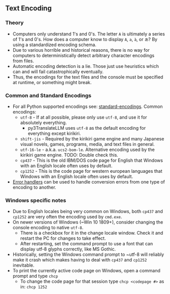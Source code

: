 ## Text Encoding

### Theory

- Computers only understand 1's and 0's. The letter `A` is ultimately a series of 1's and 0's. How does a computer know to display `A`, `a`, `à`, or `あ`? By using a standardized encoding schema.
- Due to various horrible and historical reasons, there is no way for computers to deterministically detect arbitrary character encodings from files.
- Automatic encoding detection is a lie. Those just use heuristics which can and will fail catastrophically eventually.
- Thus, the encodings for the text files and the console must be specified at runtime, or something might break.

### Common and Standard Encodings

- For all Python supported encodings see: [standard-encodings](//docs.python.org/3.7/library/codecs.html#standard-encodings).  Common encodings:
    - `utf-8` - If at all possible, please only use `utf-8`, and use it for absolutely everything.
        - py3TranslateLLM uses `utf-8` as the default encoding for everything except kirikiri.
    - `shift-jis` - Required by the kirikiri game engine and many Japanese visual novels, games, programs, media, and text files in general.
    - `utf-16-le` - a.k.a. `ucs2-bom-le`. Alternative encoding used by the kirikiri game engine. TODO: Double check this.
    - `cp437` - This is the old IBM/DOS code page for English that Windows with an English locale often uses by default. 
    - `cp1252` - This is the code page for western european languages that Windows with an English locale often uses by default.
- [Error handlers](//docs.python.org/3.7/library/codecs.html#error-handlers) can be used to handle conversion errors from one type of encoding to another.

### Windows specific notes

- Due to English locales being very common on Windows, both `cp437` and `cp1252` are very often the encoding used by `cmd.exe`.
- On newer versions of Windows (~Win 10 1809+), consider changing the console encoding to native `utf-8`.
    - There is a checkbox for it in the change locale window. Check it and restart the PC for changes to take effect.
    - After restarting, set the command prompt to use a font that can display utf-8 glyphs correctly, like MS Gothic.
- Historically, setting the Windows command prompt to ~utf-8 will reliably make it crash which makes having to deal with `cp437` and `cp1252` inevitable.
- To print the currently active code page on Windows, open a command prompt and type `chcp`
    - To change the code page for that session type `chcp <codepage #>` as in: `chcp 1252`
